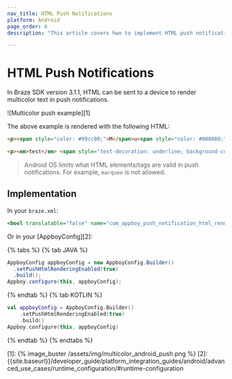 ```yaml
---
nav_title: HTML Push Notifications
platform: Android
page_order: 6
description: "This article covers hwo to implement HTML push notifications in your Android application."

---
```

# HTML Push Notifications

In Braze SDK version 3.1.1, HTML can be sent to a device to render multicolor text in push notifications.

![Multicolor push example][1]

The above example is rendered with the following HTML:

```html
<p><span style="color: #99cc00;">M</span>u<span style="color: #008080;">lti</span>Colo<span style="color: #ff6600;">r</span> <span style="color: #000080;">P</span><span style="color: #00ccff;">u</span><span style="color: #ff0000;">s</span><span style="color: #808080;">h</span></p>
```

```html
<p><em>test</em> <span style="text-decoration: underline; background-color: #ff6600;"><strong>message</strong></span></p>
```

> Android OS limits what HTML elements/tags are valid in push notifications. For example, `marquee` is not allowed.

## Implementation

In your `braze.xml`:

```xml
<bool translatable="false" name="com_appboy_push_notification_html_rendering_enabled">true</bool>
```

Or in your [AppboyConfig][2]:

{% tabs %}
{% tab JAVA %}

```java
AppboyConfig appboyConfig = new AppboyConfig.Builder()
  .setPushHtmlRenderingEnabled(true)
  .build();
Appboy.configure(this, appboyConfig);
```

{% endtab %}
{% tab KOTLIN %}

```kotlin
val appboyConfig = AppboyConfig.Builder()
    .setPushHtmlRenderingEnabled(true)
    .build()
Appboy.configure(this, appboyConfig)
```

{% endtab %}
{% endtabs %}

[1]: {% image_buster /assets/img/multicolor_android_push.png %}
[2]: {{site.baseurl}}/developer_guide/platform_integration_guides/android/advanced_use_cases/runtime_configuration/#runtime-configuration
